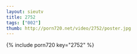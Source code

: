 ```yaml
--- 
layout: sieutv
title: 2752
tags: ["002"]
thumb: http://porn720.net/video/2752/poster.jpg
---
```

{% include porn720 key="2752" %} 

